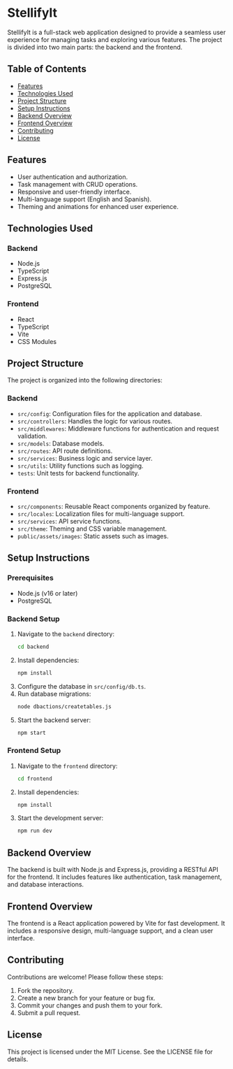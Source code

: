 # StellifyIt

StellifyIt is a full-stack web application designed to provide a seamless user experience for managing tasks and exploring various features. The project is divided into two main parts: the backend and the frontend.

## Table of Contents
- [Features](#features)
- [Technologies Used](#technologies-used)
- [Project Structure](#project-structure)
- [Setup Instructions](#setup-instructions)
- [Backend Overview](#backend-overview)
- [Frontend Overview](#frontend-overview)
- [Contributing](#contributing)
- [License](#license)

## Features
- User authentication and authorization.
- Task management with CRUD operations.
- Responsive and user-friendly interface.
- Multi-language support (English and Spanish).
- Theming and animations for enhanced user experience.

## Technologies Used
### Backend
- Node.js
- TypeScript
- Express.js
- PostgreSQL

### Frontend
- React
- TypeScript
- Vite
- CSS Modules

## Project Structure
The project is organized into the following directories:

### Backend
- `src/config`: Configuration files for the application and database.
- `src/controllers`: Handles the logic for various routes.
- `src/middlewares`: Middleware functions for authentication and request validation.
- `src/models`: Database models.
- `src/routes`: API route definitions.
- `src/services`: Business logic and service layer.
- `src/utils`: Utility functions such as logging.
- `tests`: Unit tests for backend functionality.

### Frontend
- `src/components`: Reusable React components organized by feature.
- `src/locales`: Localization files for multi-language support.
- `src/services`: API service functions.
- `src/theme`: Theming and CSS variable management.
- `public/assets/images`: Static assets such as images.

## Setup Instructions

### Prerequisites
- Node.js (v16 or later)
- PostgreSQL

### Backend Setup
1. Navigate to the `backend` directory:
   ```bash
   cd backend
   ```
2. Install dependencies:
   ```bash
   npm install
   ```
3. Configure the database in `src/config/db.ts`.
4. Run database migrations:
   ```bash
   node dbactions/createtables.js
   ```
5. Start the backend server:
   ```bash
   npm start
   ```

### Frontend Setup
1. Navigate to the `frontend` directory:
   ```bash
   cd frontend
   ```
2. Install dependencies:
   ```bash
   npm install
   ```
3. Start the development server:
   ```bash
   npm run dev
   ```

## Backend Overview
The backend is built with Node.js and Express.js, providing a RESTful API for the frontend. It includes features like authentication, task management, and database interactions.

## Frontend Overview
The frontend is a React application powered by Vite for fast development. It includes a responsive design, multi-language support, and a clean user interface.

## Contributing
Contributions are welcome! Please follow these steps:
1. Fork the repository.
2. Create a new branch for your feature or bug fix.
3. Commit your changes and push them to your fork.
4. Submit a pull request.

## License
This project is licensed under the MIT License. See the LICENSE file for details.